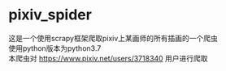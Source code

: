 # pixiv_spider
这是一个使用scrapy框架爬取pixiv上某画师的所有插画的一个爬虫  
使用python版本为python3.7  
本爬虫对 https://www.pixiv.net/users/3718340 用户进行爬取  


